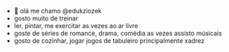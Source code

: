 - 👋 olá me chamo @edukziozek
- gosto muito de treinar
- ler, pintar, me exercitar as vezes ao ar livre
- goste de séries de romance, drama, comédia as vezes assisto músicais
- gosto de cozinhar, jogar jogos de tabuleiro principalmente xadrez 

<!---
edukziozek/edukziozek is a ✨ special ✨ repository because its `README.md` (this file) appears on your GitHub profile.
You can click the Preview link to take a look at your changes.
--->
